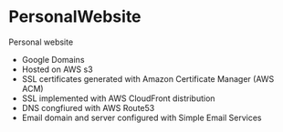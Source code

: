 # PersonalWebsite
Personal website

* Google Domains
* Hosted on AWS s3
* SSL certificates generated with Amazon Certificate Manager (AWS ACM)
* SSL implemented with AWS CloudFront distribution 
* DNS congfiured with AWS Route53
* Email domain and server configured with Simple Email Services
